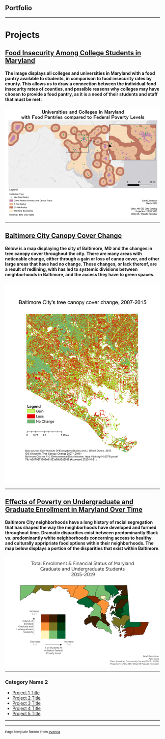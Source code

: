 ## Portfolio

---

# Projects
## [Food Insecurity Among College Students in Maryland](/food_insecurity)
#### The image displays all colleges and universities in Maryland with a food pantry available to students, in comparison to food insecurity rates by county. This allows us to draw a connection between the individual food insecurity rates of counties, and possible reasons why colleges may have chosen to provide a food pantry, as it is a need of their students and staff that must be met.  

[<img src="images/federalpovertylevels.png"/>](/food_insecurity)

---
## [Baltimore City Canopy Cover Change](/project2/index)
#### Below is a map displaying the city of Baltimore, MD and the changes in tree canopy cover throughout the city. There are many areas with noticeable change, either through a gain or loss of canop cover, and other large areas that have had no change. These changes, or lack thereof, are a result of redlining, with has led to systemic divisions between neighborhoods in Baltimore, and the access they have to green spaces. 

[<img src="images/Bmorecity_UrbanTreeCanopychange.png"/>](/project2/index)

---
## [Effects of Poverty on Undergraduate and Graduate Enrollment in Maryland Over Time](/lab_6/lab_6.html)
#### Baltimore City neighborhoods have a long history of racial segregation that has shaped the way the neighborhoods have developed and formed throughout time. Dramatic disparities exist between predominantly Black vs. predominantly white neighborhoods concerning access to healthy and culturally appripriate food options within their neighborhoods. The map below displays a portion of the disparities that exist within Baltimore.

[<img src="images/lab6bivariatemap.png"/>](/lab_6/lab_6.html) 


---

### Category Name 2

- [Project 1 Title](http://example.com/)
- [Project 2 Title](http://example.com/)
- [Project 3 Title](http://example.com/)
- [Project 4 Title](http://example.com/)
- [Project 5 Title](http://example.com/)

---




---
<p style="font-size:11px">Page template forked from <a href="https://github.com/evanca/quick-portfolio">evanca</a></p>
<!-- Remove above link if you don't want to attibute -->
